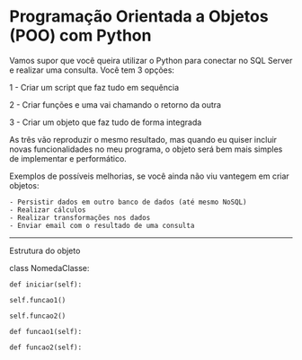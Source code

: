 # Programação Orientada a Objetos (POO) com Python

Vamos supor que você queira utilizar o Python para conectar no SQL Server e realizar uma consulta. Você tem 3 opções:

1 - Criar um script que faz tudo em sequência

2 - Criar funções e uma vai chamando o retorno da outra

3 - Criar um objeto que faz tudo de forma integrada

As três vão reproduzir o mesmo resultado, mas quando eu quiser incluir novas funcionalidades no meu programa, o objeto será bem mais simples de implementar e performático.

Exemplos de possíveis melhorias, se você ainda não viu vantegem em criar objetos:

	- Persistir dados em outro banco de dados (até mesmo NoSQL)
	- Realizar cálculos
	- Realizar transformações nos dados
	- Enviar email com o resultado de uma consulta
  
  
-----------------------------------------------------------------------------

Estrutura do objeto

class NomedaClasse:
	
	def iniciar(self):
	
	self.funcao1()
	
	self.funcao2()
	
	def funcao1(self):
	
	def funcao2(self):
	
